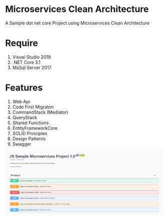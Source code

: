 # Microservices Clean Architecture

A  Sample dot net core Project  using Microservices Clean Architecture

# Require
 
1. Visual Studio 2019
2. .NET Core 3.1
3. MsSql Server 2017

# Features
1. Web Api
2. Code First Migraton
3. CommandStack (Mediator)
4. QueryStack
5. Shared Functions
6. EntityFrameworkCore
7. SOLID Principles
8. Design Patterns
9. Swagger

![Swagger](https://github.com/computerprince/JS.Sample.API/blob/master/Images/Swagger.PNG)


